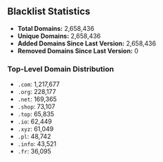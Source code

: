 ## Blacklist Statistics

- **Total Domains:** 2,658,436
- **Unique Domains:** 2,658,436
- **Added Domains Since Last Version:** 2,658,436
- **Removed Domains Since Last Version:** 0

### Top-Level Domain Distribution

-  `.com`: 1,217,677
-  `.org`: 228,177
-  `.net`: 169,365
-  `.shop`: 73,107
-  `.top`: 65,835
-  `.io`: 62,449
-  `.xyz`: 61,049
-  `.pl`: 48,742
-  `.info`: 43,521
-  `.fr`: 36,095
